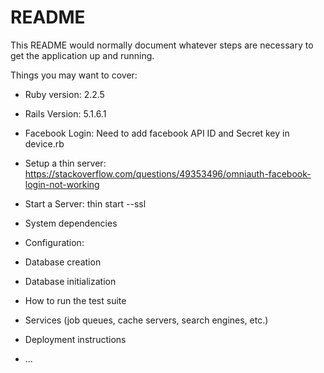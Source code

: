 # README

This README would normally document whatever steps are necessary to get the
application up and running.

Things you may want to cover:

* Ruby version: 2.2.5

* Rails Version: 5.1.6.1

* Facebook Login: Need to add facebook API ID and Secret key in device.rb 

* Setup a thin server: https://stackoverflow.com/questions/49353496/omniauth-facebook-login-not-working

* Start a Server: thin start --ssl

* System dependencies

* Configuration:

* Database creation

* Database initialization

* How to run the test suite

* Services (job queues, cache servers, search engines, etc.)

* Deployment instructions

* ...
